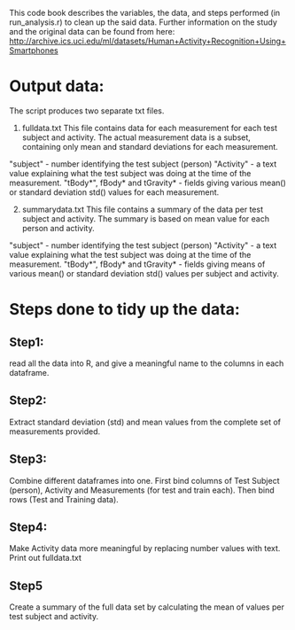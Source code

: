  
 This code book describes the variables, the data, and steps performed (in run_analysis.r) to clean up the said data. 
 Further information on the study and the original data can be found from here: http://archive.ics.uci.edu/ml/datasets/Human+Activity+Recognition+Using+Smartphones
 

# Output data: 
The script produces two separate txt files. 

1. fulldata.txt
 This file contains data for each measurement for each test subject and activity. The actual measurement data is a subset, containing only mean and standard deviations for each measurement. 
 
 "subject" - number identifying the test subject (person)
 "Activity" - a text value explaining what the test subject was doing at the time of the measurement. 
 "tBody*", fBody* and tGravity* - fields giving various mean() or standard deviation std() values for each measurement. 
 
2. summarydata.txt
This file contains a summary of the data per test subject and activity. The summary is based on mean value for each person and activity. 

 "subject" - number identifying the test subject (person)
 "Activity" - a text value explaining what the test subject was doing at the time of the measurement. 
 "tBody*", fBody* and tGravity* - fields giving means of various mean() or standard deviation std() values per subject and activity. 
 
# Steps done to tidy up the data:  
 
## Step1: 

read all the data into R, and give a meaningful name to the columns in each dataframe.  
  
## Step2: 

Extract standard deviation (std) and mean values from the complete set of measurements provided. 
  
## Step3: 

Combine different dataframes into one. First bind columns of Test Subject (person), Activity and Measurements (for test and train each).
Then bind rows (Test and Training data).

## Step4:

Make Activity data more meaningful by replacing number values with text.
Print out fulldata.txt
  
## Step5 

Create a summary of the full data set by calculating the mean of values per test subject and activity.   
